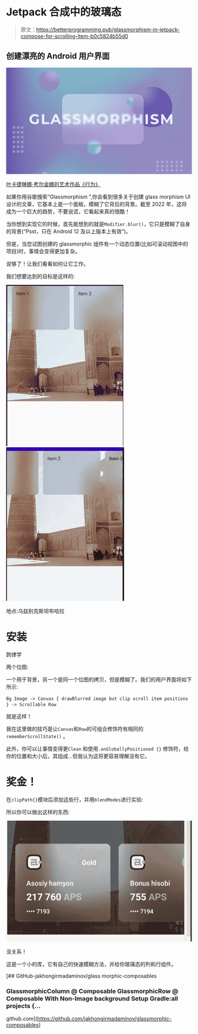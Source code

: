 # Jetpack 合成中的玻璃态

> 原文：<https://betterprogramming.pub/glassmorphism-in-jetpack-compose-for-scrolling-item-b0c5824b55d0>

## 创建漂亮的 Android 用户界面

![](img/23a0628b7f6d9e6c6e8d9c0b091ffa6c.png)

[叶卡捷琳娜·考尔金娜的艺术作品《行为》](https://www.behance.net/gallery/111132863/Glassmorphism)

如果你用谷歌搜索“Glassmorphism ”,你会看到很多关于创建 glass morphism UI 设计的文章，它基本上是一个面板，模糊了它背后的背景。截至 2022 年，这将成为一个巨大的趋势，不要说谎，它看起来真的很酷！

当你想到实现它的时候，首先能想到的就是`Modifier.blur()`，它只是模糊了自身的背景(“Psst，只在 Android 12 及以上版本上有效”)。

但是，当您试图创建的 glassmorphic 组件有一个动态位置(比如可滚动视图中的项目)时，事情会变得更加复杂。

说够了！让我们看看如何让它工作。

我们想要达到的目标是这样的:

![](img/6428e22c6d6f36df3d67cb43379ed9f0.png)![](img/922beb943e06a5e2b69dbf9884b0b22a.png)

地点:乌兹别克斯坦布哈拉

# 安装

韵律学

两个位图:

一个用于背景，另一个是同一个位图的拷贝，但是模糊了。我们的用户界面将如下所示:

```
Bg Image -> Canvas { drawBlurred image but clip scroll item positions } -> Scrollable Row
```

就是这样！

我在这里做的技巧是让`Canvas`和`Row`的可组合修饰符有相同的`rememberScrollState()` 。

此外，你可以让事情变得更`Clean` 和使用`.onGloballyPositioned {}` 修饰符，给你的位置和大小后，其组成…但我认为这将更容易理解没有它。

# 奖金！

在`clipPath{}`模块后添加这些行，并用`blendModes`进行实验:

所以你可以做出这样的东西:

![](img/5881fdae7e2d7532ca19583e71ff2882.png)

没关系！

这是一个小的库，它有自己的快速模糊方法，并给你玻璃态的列和行组件。

[](https://github.com/jakhongirmadaminov/glassmorphic-composables) [## GitHub-jakhongirmadaminov/glass morphic-composables

### GlassmorphicColumn @ Composable GlassmorphicRow @ Composable With Non-Image background Setup Gradle:all projects {…

github.com](https://github.com/jakhongirmadaminov/glassmorphic-composables)
